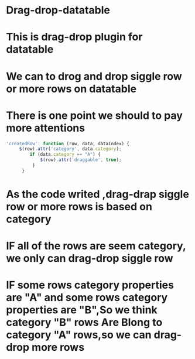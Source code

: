 # Drag-drop-datatable
# This is drag-drop plugin for datatable 
# We can to drog and drop siggle row or more rows on datatable
# There is one point we should to pay more attentions
```javascript
'createdRow': function (row, data, dataIndex) {
     $(row).attr('category', data.category);
         if (data.category == "A") {
             $(row).attr('draggable', true);
          }
      }
```
# As the code writed ,drag-drap siggle row or more rows is based on category
# IF all of the rows are seem category, we only can drag-drop siggle row
# IF some rows category properties are "A" and some rows category properties are "B",So we think category "B" rows Are Blong to category "A" rows,so we can drag-drop more rows
